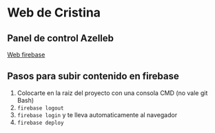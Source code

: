 # Web de Cristina


## Panel de control Azelleb

[Web firebase](https://console.firebase.google.com/project/azelleb-23667/hosting/sites?hl=es)

## Pasos para subir contenido en firebase

1. Colocarte en la raiz del proyecto con una consola CMD (no vale git Bash) 
2. `firebase logout`
3. `firebase login` y te lleva automaticamente al navegador
4. `firebase deploy`


